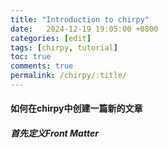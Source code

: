 ```yaml
---
title: "Introduction to chirpy"
date:   2024-12-19 19:05:00 +0800
categories: [edit]
tags: [chirpy, tutorial]
toc: true
comments: true
permalink: /chirpy/:title/
---
```


#### 如何在chirpy中创建一篇新的文章
##### 首先定义Front Matter